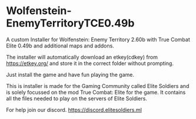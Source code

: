 # Wolfenstein-EnemyTerritoryTCE0.49b
A custom Installer for Wolfenstein: Enemy Territory 2.60b with True Combat Elite 0.49b and additional maps and addons.

The installer will automatically download an etkey(cdkey) from https://etkey.org/ and store it in the correct folder without prompting.

Just install the game and have fun playing the game.

This is installer is made for the Gaming Community called Elite Soldiers and is solely focussed on the mod True Combat: Elite for the game.
It contains all the files needed to play on the servers of Elite Soldiers.

For help join our discord. https://discord.elitesoldiers.ml
